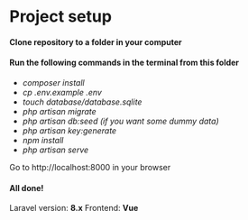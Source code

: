 # Project setup

#### Clone repository to a folder in your computer

#### Run the following commands in the terminal from this folder
* *composer install*
* *cp .env.example .env*
* *touch database/database.sqlite*
* *php artisan migrate*
* *php artisan db:seed (if you want some dummy data)*
* *php artisan key:generate*
* *npm install*
* *php artisan serve*

Go to http://localhost:8000 in your browser

#### All done!

Laravel version: **8.x**
Frontend: **Vue**

